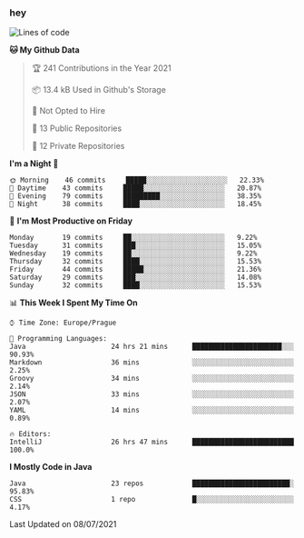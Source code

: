 ### hey

<!--START_SECTION:waka-->
![Lines of code](https://img.shields.io/badge/From%20Hello%20World%20I%27ve%20Written-61091%20lines%20of%20code-blue)

**🐱 My Github Data** 

> 🏆 241 Contributions in the Year 2021
 > 
> 📦 13.4 kB Used in Github's Storage 
 > 
> 🚫 Not Opted to Hire
 > 
> 📜 13 Public Repositories 
 > 
> 🔑 12 Private Repositories  
 > 
**I'm a Night 🦉** 

```text
🌞 Morning    46 commits     █████░░░░░░░░░░░░░░░░░░░░   22.33% 
🌆 Daytime    43 commits     █████░░░░░░░░░░░░░░░░░░░░   20.87% 
🌃 Evening    79 commits     █████████░░░░░░░░░░░░░░░░   38.35% 
🌙 Night      38 commits     ████░░░░░░░░░░░░░░░░░░░░░   18.45%

```
📅 **I'm Most Productive on Friday** 

```text
Monday       19 commits     ██░░░░░░░░░░░░░░░░░░░░░░░   9.22% 
Tuesday      31 commits     ███░░░░░░░░░░░░░░░░░░░░░░   15.05% 
Wednesday    19 commits     ██░░░░░░░░░░░░░░░░░░░░░░░   9.22% 
Thursday     32 commits     ████░░░░░░░░░░░░░░░░░░░░░   15.53% 
Friday       44 commits     █████░░░░░░░░░░░░░░░░░░░░   21.36% 
Saturday     29 commits     ███░░░░░░░░░░░░░░░░░░░░░░   14.08% 
Sunday       32 commits     ████░░░░░░░░░░░░░░░░░░░░░   15.53%

```


📊 **This Week I Spent My Time On** 

```text
⌚︎ Time Zone: Europe/Prague

💬 Programming Languages: 
Java                     24 hrs 21 mins      ██████████████████████░░░   90.93% 
Markdown                 36 mins             ░░░░░░░░░░░░░░░░░░░░░░░░░   2.25% 
Groovy                   34 mins             ░░░░░░░░░░░░░░░░░░░░░░░░░   2.14% 
JSON                     33 mins             ░░░░░░░░░░░░░░░░░░░░░░░░░   2.07% 
YAML                     14 mins             ░░░░░░░░░░░░░░░░░░░░░░░░░   0.89%

🔥 Editors: 
IntelliJ                 26 hrs 47 mins      █████████████████████████   100.0%

```

**I Mostly Code in Java** 

```text
Java                     23 repos            ████████████████████████░   95.83% 
CSS                      1 repo              █░░░░░░░░░░░░░░░░░░░░░░░░   4.17%

```



 Last Updated on 08/07/2021
<!--END_SECTION:waka-->
